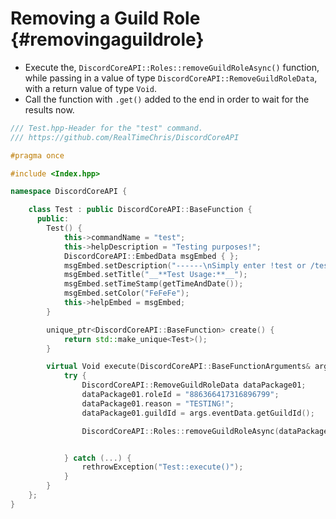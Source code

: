 Removing a Guild Role {#removingaguildrole}
=============
- Execute the, `DiscordCoreAPI::Roles::removeGuildRoleAsync()` function, while passing in a value of type `DiscordCoreAPI::RemoveGuildRoleData`, with a return value of type `Void`.
- Call the function with `.get()` added to the end in order to wait for the results now.

```cpp
/// Test.hpp-Header for the "test" command.
/// https://github.com/RealTimeChris/DiscordCoreAPI

#pragma once

#include <Index.hpp>

namespace DiscordCoreAPI {

	class Test : public DiscordCoreAPI::BaseFunction {
	  public:
		Test() {
			this->commandName = "test";
			this->helpDescription = "Testing purposes!";
			DiscordCoreAPI::EmbedData msgEmbed { };
			msgEmbed.setDescription("------\nSimply enter !test or /test!\n------");
			msgEmbed.setTitle("__**Test Usage:**__");
			msgEmbed.setTimeStamp(getTimeAndDate());
			msgEmbed.setColor("FeFeFe");
			this->helpEmbed = msgEmbed;
		}

		unique_ptr<DiscordCoreAPI::BaseFunction> create() {
			return std::make_unique<Test>();
		}

		virtual Void execute(DiscordCoreAPI::BaseFunctionArguments& args) {
			try {
				DiscordCoreAPI::RemoveGuildRoleData dataPackage01;
				dataPackage01.roleId = "886366417316896799";
				dataPackage01.reason = "TESTING!";
				dataPackage01.guildId = args.eventData.getGuildId();

				DiscordCoreAPI::Roles::removeGuildRoleAsync(dataPackage01).get();


			} catch (...) {
				rethrowException("Test::execute()");
			}
		}
	};
}


```
